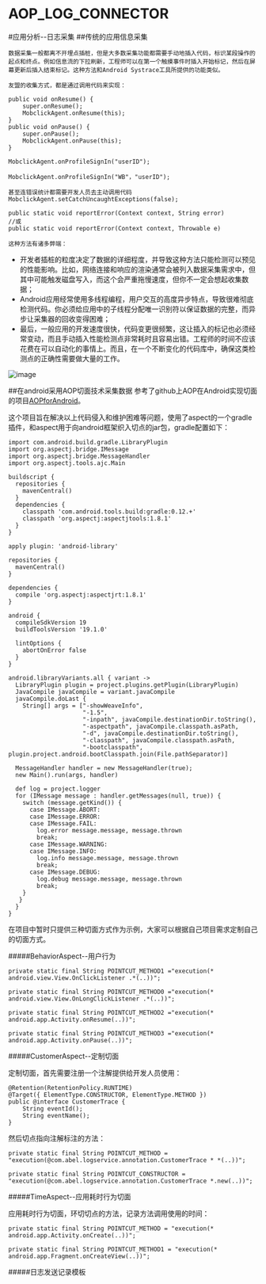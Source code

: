 # AOP_LOG_CONNECTOR

#应用分析--日志采集
##传统的应用信息采集

	数据采集一般都离不开埋点插桩，但是大多数采集功能都需要手动地插入代码，标识某段操作的起点和终点。例如信息流的下拉刷新，工程师可以在第一个触摸事件时插入开始标记，然后在屏幕更新后插入结束标记。这种方法和Android Systrace工具所提供的功能类似。
	
	友盟的收集方式，都是通过调用代码来实现：

	public void onResume() {
		super.onResume();
		MobclickAgent.onResume(this);
	}
	public void onPause() {
		super.onPause();
		MobclickAgent.onPause(this);
	}
	
	MobclickAgent.onProfileSignIn("userID");
	
	MobclickAgent.onProfileSignIn("WB"，"userID");
	
	甚至连错误统计都需要开发人员去主动调用代码
	MobclickAgent.setCatchUncaughtExceptions(false); 
	
	public static void reportError(Context context, String error)   
	//或  
	public static void reportError(Context context, Throwable e)
	
	这种方法有诸多弊端：

- 开发者插桩的粒度决定了数据的详细程度，并导致这种方法只能检测可以预见的性能影响。比如，网络连接和响应的渲染通常会被列入数据采集需求中，但其中可能触发磁盘写入，而这个会严重拖慢速度，但你不一定会想起收集数据；
- Android应用经常使用多线程编程，用户交互的高度异步特点，导致很难彻底检测代码。你必须给应用中的子线程分配唯一识别符以保证数据的完整，而异步让采集器的回收变得困难；
- 最后，一般应用的开发速度很快，代码变更很频繁，这让插入的标记也必须经常变动，而且手动插入性能检测点非常耗时且容易出错。工程师的时间不应该花费在可以自动化的事情上。而且，在一个不断变化的代码库中，确保这类检测点的正确性需要做大量的工作。

![image](http://)

##在android采用AOP切面技术采集数据
参考了github上AOP在Android实现切面的项目[AOPforAndroid](http://fernandocejas.com/2014/08/03/aspect-oriented-programming-in-android/)。

这个项目旨在解决以上代码侵入和维护困难等问题，使用了aspect的一个gradle插件，和aspect用于向android框架织入切点的jar包，gradle配置如下：

	import com.android.build.gradle.LibraryPlugin
	import org.aspectj.bridge.IMessage
	import org.aspectj.bridge.MessageHandler
	import org.aspectj.tools.ajc.Main
	 
	buildscript {
	  repositories {
    	mavenCentral()
	  }
	  dependencies {
    	classpath 'com.android.tools.build:gradle:0.12.+'
    	classpath 'org.aspectj:aspectjtools:1.8.1'
	  }
	}
 
	apply plugin: 'android-library'
 
	repositories {
	  mavenCentral()
	}
	 
	dependencies {
	  compile 'org.aspectj:aspectjrt:1.8.1'
	}
	 
	android {
	  compileSdkVersion 19
	  buildToolsVersion '19.1.0'
	 
	  lintOptions {
	    abortOnError false
	  }
	}
 
	android.libraryVariants.all { variant ->
	  LibraryPlugin plugin = project.plugins.getPlugin(LibraryPlugin)
	  JavaCompile javaCompile = variant.javaCompile
	  javaCompile.doLast {
	    String[] args = ["-showWeaveInfo",
	                     "-1.5",
	                     "-inpath", javaCompile.destinationDir.toString(),
	                     "-aspectpath", javaCompile.classpath.asPath,
	                     "-d", javaCompile.destinationDir.toString(),
	                     "-classpath", javaCompile.classpath.asPath,
	                     "-bootclasspath", plugin.project.android.bootClasspath.join(File.pathSeparator)]
 
      MessageHandler handler = new MessageHandler(true);
      new Main().run(args, handler)
 
      def log = project.logger
      for (IMessage message : handler.getMessages(null, true)) {
        switch (message.getKind()) {
          case IMessage.ABORT:
          case IMessage.ERROR:
          case IMessage.FAIL:
            log.error message.message, message.thrown
            break;
          case IMessage.WARNING:
          case IMessage.INFO:
            log.info message.message, message.thrown
            break;
          case IMessage.DEBUG:
            log.debug message.message, message.thrown
            break;
        }
       }
	  }
	}

在项目中暂时只提供三种切面方式作为示例，大家可以根据自己项目需求定制自己的切面方式。

#####BehaviorAspect--用户行为


	private static final String POINTCUT_METHOD1 ="execution(* android.view.View.OnClickListener .*(..))";

	private static final String POINTCUT_METHOD0 ="execution(* android.view.View.OnLongClickListener .*(..))";

	private static final String POINTCUT_METHOD2 ="execution(* android.app.Activity.onResume(..))";

	private static final String POINTCUT_METHOD3 ="execution(* android.app.Activity.onPause(..))";


#####CustomerAspect--定制切面

定制切面，首先需要注册一个注解提供给开发人员使用：

	@Retention(RetentionPolicy.RUNTIME)
	@Target({ ElementType.CONSTRUCTOR, ElementType.METHOD })
	public @interface CustomerTrace {
	    String eventId();
	    String eventName();
	}

然后切点指向注解标注的方法：

	private static final String POINTCUT_METHOD = 	"execution(@com.abel.logservice.annotation.CustomerTrace * *(..))";

	private static final String POINTCUT_CONSTRUCTOR = 	"execution(@com.abel.logservice.annotation.CustomerTrace *.new(..))";

#####TimeAspect--应用耗时行为切面

应用耗时行为切面，环切切点的方法，记录方法调用使用的时间：

	private static final String POINTCUT_METHOD = "execution(* android.app.Activity.onCreate(..))";
            
	private static final String POINTCUT_METHOD1 = "execution(* android.app.Fragment.onCreateView(..))";


#####日志发送记录模板









